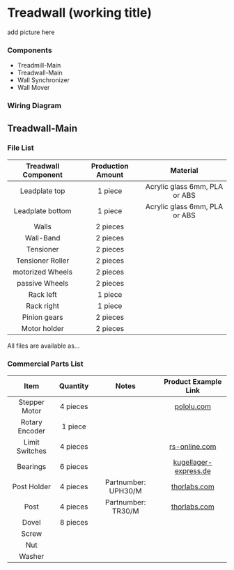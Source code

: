 # Treadwall (working title)

add picture here

### Components
- Treadmill-Main
- Treadwall-Main
- Wall Synchronizer
- Wall Mover

### Wiring Diagram

## Treadwall-Main
### File List
| Treadwall Component | Production Amount | Material |
| :---: | :---: | :---: |
| Leadplate top | 1 piece | Acrylic glass 6mm, PLA or ABS |
| Leadplate bottom | 1 piece | Acrylic glass 6mm, PLA or ABS |
| Walls | 2 pieces |  |
| Wall-Band | 2 pieces |  |
| Tensioner | 2 pieces |  |
| Tensioner Roller | 2 pieces |  |
| motorized Wheels | 2 pieces |  |
| passive Wheels | 2 pieces |  |
| Rack left | 1 piece |  |
| Rack right | 1 piece |  |
| Pinion gears | 2 pieces |  |
| Motor holder | 2 pieces |  |

All files are available as...

### Commercial Parts List
| Item | Quantity | Notes | Product Example Link |
| :---: | :---: | :---: | :---: |
| Stepper Motor | 4 pieces |  | [pololu.com](https://www.pololu.com/product/1204) |
| Rotary Encoder | 1 piece |  |  |
| Limit Switches | 4 pieces |  | [rs-online.com](https://de.rs-online.com/web/p/mikroschalter/6821500) |
| Bearings | 6 pieces |  | [kugellager-express.de](https://www.kugellager-express.de/miniatur-kugellager-604-zz-4x12x4-mm) |
| Post Holder | 4 pieces | Partnumber: UPH30/M | [thorlabs.com](https://www.thorlabs.com/newgrouppage9.cfm?objectgroup_id=1982) |
| Post | 4 pieces | Partnumber: TR30/M | [thorlabs.com](https://www.thorlabs.com/newgrouppage9.cfm?objectgroup_id=1266) |
| Dovel | 8 pieces |  |  |
| Screw |  |  |  |
| Nut |  |  |  |
| Washer |  |  |  |

